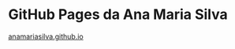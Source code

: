 # GitHub Pages da Ana Maria Silva
<a href="https://anamariasilva.github.io/">anamariasilva.github.io</a>
